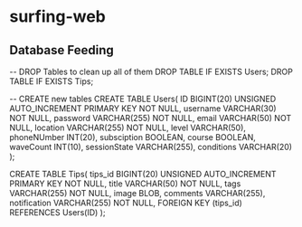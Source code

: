 # surfing-web

## Database Feeding
-- DROP Tables to clean up all of them
DROP TABLE IF EXISTS Users;
DROP TABLE IF EXISTS Tips;

-- CREATE new tables
CREATE TABLE Users(
 ID BIGINT(20) UNSIGNED AUTO_INCREMENT PRIMARY KEY NOT NULL,
 username VARCHAR(30) NOT NULL,
 password  VARCHAR(255) NOT NULL,
 email VARCHAR(50) NOT NULL,
 location VARCHAR(255) NOT NULL,
 level VARCHAR(50),
 phoneNUmber INT(20),
 subsciption BOOLEAN,
 course BOOLEAN,
 waveCount INT(10),
 sessionState  VARCHAR(255),
 conditions VARCHAR(20)
);

CREATE TABLE Tips(
 tips_id BIGINT(20) UNSIGNED AUTO_INCREMENT PRIMARY KEY NOT NULL,
 title VARCHAR(50) NOT NULL,
 tags  VARCHAR(255) NOT NULL,
 image BLOB,
 comments VARCHAR(255),
 notification VARCHAR(255) NOT NULL,
 FOREIGN KEY (tips_id) REFERENCES Users(ID)
);

